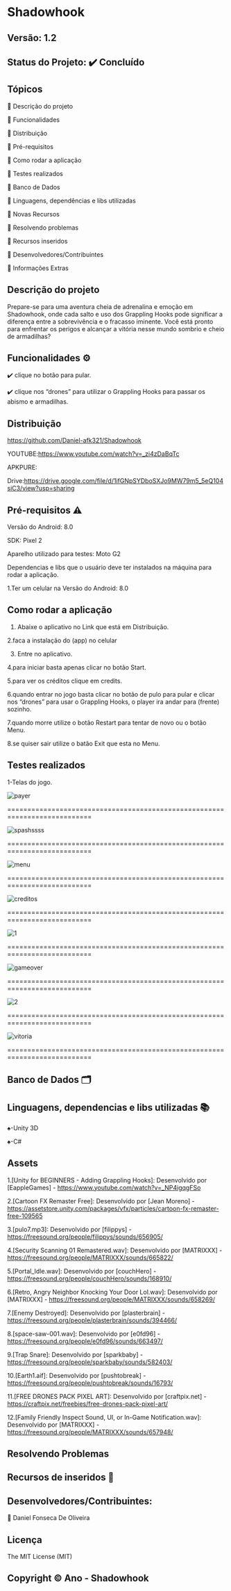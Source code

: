 # Shadowhook
## Versão: 1.2
## Status do Projeto: ✔️ Concluído 

## Tópicos
🔹 Descrição do projeto 

🔹 Funcionalidades

🔹 Distribuição

🔹 Pré-requisitos

🔹 Como rodar a aplicação

🔹 Testes realizados

🔹 Banco de Dados

🔹 Linguagens, dependências e libs utilizadas

🔹 Novas Recursos

🔹 Resolvendo problemas

🔹 Recursos inseridos 

🔹 Desenvolvedores/Contribuintes

🔹 Informações Extras

## Descrição do projeto

Prepare-se para uma aventura cheia de adrenalina e emoção em Shadowhook, onde cada salto e uso dos Grappling Hooks pode significar a diferença entre a sobrevivência e o fracasso iminente. Você está pronto para enfrentar os perigos e alcançar a vitória nesse mundo sombrio e cheio de armadilhas?

## Funcionalidades ⚙️

✔️ clique no botão para pular.

✔️ clique nos “drones” para utilizar o Grappling Hooks para passar os abismo e armadilhas.

## Distribuição

https://github.com/Daniel-afk321/Shadowhook

YOUTUBE:https://www.youtube.com/watch?v=_zi4zDaBqTc

APKPURE:

Drive:https://drive.google.com/file/d/1ifGNpSYDboSXJo9MW79m5_5eQ104siC3/view?usp=sharing

## Pré-requisitos ⚠️ 
Versão do Android: 8.0 

SDK: Pixel 2

Aparelho utilizado para testes: Moto G2

Dependencias e libs que o usuário deve ter instalados na máquina para rodar a aplicação.

1.Ter um celular na Versão do Android: 8.0 

## Como rodar a aplicação 
1. Abaixe o aplicativo no Link que está em Distribuição.

2.faca a instalação do (app) no celular


3. Entre no aplicativo.


4.para iniciar basta apenas clicar no botão Start.


5.para ver os créditos clique em credits.


6.quando entrar no jogo basta clicar no botão de pulo para pular e clicar nos “drones” para usar o Grappling Hooks, o player ira andar para (frente) sozinho.


7.quando morre utilize o botão Restart para tentar de novo ou o botão Menu.


8.se quiser sair utilize o batão Exit que esta no Menu.

## Testes realizados

1-Telas do jogo.

![payer](https://github.com/Daniel-afk321/Shadowhook/assets/83432335/b604b14f-13e2-461c-8c7e-d5a8e8ffc5a5)


===========================================================================

![spashssss](https://github.com/Daniel-afk321/Shadowhook/assets/83432335/ceb5ce74-38db-4d6f-863a-0d3f9be823e5)


===========================================================================

![menu](https://github.com/Daniel-afk321/Shadowhook/assets/83432335/354a2d3f-f4d0-49e4-954a-c90ea6fefbfe)


===========================================================================

![creditos](https://github.com/Daniel-afk321/Shadowhook/assets/83432335/bd768064-19a3-4e49-ad8c-4d5587e2966f)


===========================================================================

![1](https://github.com/Daniel-afk321/Shadowhook/assets/83432335/ce3b83bd-2434-46d6-822d-1e18889fb66d)


===========================================================================

![gameover](https://github.com/Daniel-afk321/Shadowhook/assets/83432335/e4cb1425-bbdb-431c-95c3-0734b19849ab)

===========================================================================

![2](https://github.com/Daniel-afk321/Shadowhook/assets/83432335/b2633ece-bbf0-48c0-9f91-39eb9c074308)

===========================================================================

![vitoria](https://github.com/Daniel-afk321/Shadowhook/assets/83432335/ed9af504-0948-45da-89ae-58dc45a44bf0)

===========================================================================

## Banco de Dados 🗂️

## Linguagens, dependencias e libs utilizadas 📚

♠-Unity 3D

♠-C#

## Assets

1.[Unity for BEGINNERS - Adding Grappling Hooks]: Desenvolvido por [EappleGames] - https://www.youtube.com/watch?v=_NP4igqgFSo

2.[Cartoon FX Remaster Free]: Desenvolvido por [Jean Moreno] - https://assetstore.unity.com/packages/vfx/particles/cartoon-fx-remaster-free-109565

3.[pulo7.mp3]: Desenvolvido por [filippys] - https://freesound.org/people/filippys/sounds/656905/

4.[Security Scanning 01 Remastered.wav]: Desenvolvido por [MATRIXXX] - https://freesound.org/people/MATRIXXX/sounds/665822/

5.[Portal_Idle.wav]: Desenvolvido por [couchHero] - https://freesound.org/people/couchHero/sounds/168910/

6.[Retro, Angry Neighbor Knocking Your Door Lol.wav]: Desenvolvido por [MATRIXXX] - https://freesound.org/people/MATRIXXX/sounds/658269/

7.[Enemy Destroyed]: Desenvolvido por [plasterbrain] - https://freesound.org/people/plasterbrain/sounds/394466/

8.[space-saw-001.wav]: Desenvolvido por [e0fd96] - https://freesound.org/people/e0fd96/sounds/663497/

9.[Trap Snare]: Desenvolvido por [sparkbaby] - https://freesound.org/people/sparkbaby/sounds/582403/

10.[Earth1.aif]: Desenvolvido por [pushtobreak] - https://freesound.org/people/pushtobreak/sounds/16793/

11.[FREE DRONES PACK PIXEL ART]: Desenvolvido por [craftpix.net] - https://craftpix.net/freebies/free-drones-pack-pixel-art/

12.[Family Friendly Inspect Sound, UI, or In-Game Notification.wav]: Desenvolvido por [MATRIXXX] - https://freesound.org/people/MATRIXXX/sounds/657948/

## Resolvendo Problemas 

## Recursos de inseridos 🧰

## Desenvolvedores/Contribuintes:

🔹 Daniel Fonseca De Oliveira

## Licença
The MIT License (MIT)

## Copyright ©️ Ano - Shadowhook

